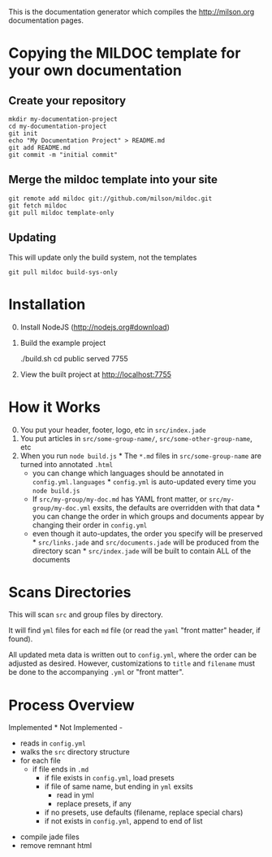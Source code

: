 This is the documentation generator which compiles the <http://milson.org> documentation pages.

Copying the MILDOC template for your own documentation
===

Create your repository
---

    mkdir my-documentation-project
    cd my-documentation-project
    git init
    echo "My Documentation Project" > README.md
    git add README.md
    git commit -m "initial commit"

Merge the mildoc template into your site
---

    git remote add mildoc git://github.com/milson/mildoc.git
    git fetch mildoc
    git pull mildoc template-only

Updating
---

This will update only the build system, not the templates

    git pull mildoc build-sys-only

Installation
===

  0. Install NodeJS (<http://nodejs.org#download>)

  0. Build the example project

        ./build.sh
        cd public
        served 7755

  0. View the built project at <http://localhost:7755>

How it Works
===

  0. You put your header, footer, logo, etc in `src/index.jade` 
  0. You put articles in `src/some-group-name/`, `src/some-other-group-name`, etc
  0. When you run `node build.js`
    * The `*.md` files in `src/some-group-name` are turned into annotated `.html`
      * you can change which languages should be annotated in `config.yml.languages`
    * `config.yml` is auto-updated every time you `node build.js`
      * If `src/my-group/my-doc.md` has YAML front matter, or `src/my-group/my-doc.yml` exsits, the defaults are overridden with that data
    * you can change the order in which groups and documents appear by changing their order in `config.yml`
      * even though it auto-updates, the order you specify will be preserved
    * `src/links.jade` and `src/documents.jade` will be produced from the directory scan
    * `src/index.jade` will be built to contain ALL of the documents

Scans Directories
===

This will scan `src` and group files by directory.

It will find `yml` files for each `md` file (or read the `yaml` "front matter" header, if found).

All updated meta data is written out to `config.yml`, where the order can be adjusted as desired.
However, customizations to `title` and `filename` must be done to the accompanying `.yml` or "front matter".

Process Overview
===

Implemented *
Not Implemented -

  * reads in `config.yml`
  * walks the `src` directory structure
  * for each file
    * if file ends in `.md`
      * if file exists in `config.yml`, load presets
      * if file of same name, but ending in `yml` exsits
        * read in yml
        * replace presets, if any
      * if no presets, use defaults (filename, replace special chars)
      * if not exists in `config.yml`, append to end of list
  - compile jade files
  - remove remnant html
